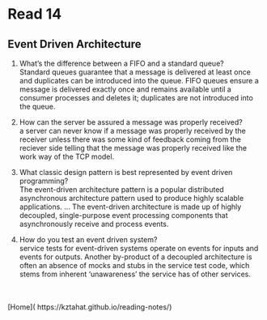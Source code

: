 # Read 14

## Event Driven Architecture

1. What’s the difference between a FIFO and a standard queue?<br />
    Standard queues guarantee that a message is delivered at least once and duplicates can be introduced into the queue. FIFO queues ensure a message is delivered exactly once and remains available until a consumer processes and deletes it; duplicates are not introduced into the queue. <br />

2. How can the server be assured a message was properly received?<br />
    a server can never know if a message was properly received by the receiver unless there was some kind of feedback coming from the reciever side telling that the message was properly received like the work way of the TCP model.<br />

3. What classic design pattern is best represented by event driven programming?<br />
    The event-driven architecture pattern is a popular distributed asynchronous architecture pattern used to produce highly scalable applications. ... The event-driven architecture is made up of highly decoupled, single-purpose event processing components that asynchronously receive and process events. <br />

4. How do you test an event driven system?<br />
    service tests for event-driven systems operate on events for inputs and events for outputs. Another by-product of a decoupled architecture is often an absence of mocks and stubs in the service test code, which stems from inherent ‘unawareness’ the service has of other services. <br />


<br />
<br />
[Home]( https://kztahat.github.io/reading-notes/)